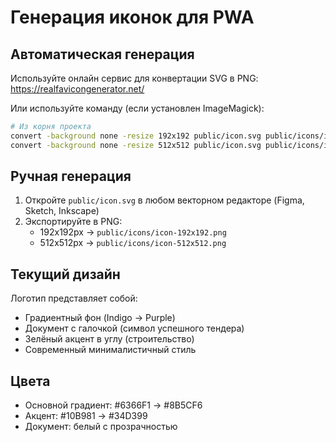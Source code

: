 # Генерация иконок для PWA

## Автоматическая генерация

Используйте онлайн сервис для конвертации SVG в PNG:
https://realfavicongenerator.net/

Или используйте команду (если установлен ImageMagick):

```bash
# Из корня проекта
convert -background none -resize 192x192 public/icon.svg public/icons/icon-192x192.png
convert -background none -resize 512x512 public/icon.svg public/icons/icon-512x512.png
```

## Ручная генерация

1. Откройте `public/icon.svg` в любом векторном редакторе (Figma, Sketch, Inkscape)
2. Экспортируйте в PNG:
   - 192x192px → `public/icons/icon-192x192.png`
   - 512x512px → `public/icons/icon-512x512.png`

## Текущий дизайн

Логотип представляет собой:
- Градиентный фон (Indigo → Purple)
- Документ с галочкой (символ успешного тендера)
- Зелёный акцент в углу (строительство)
- Современный минималистичный стиль

## Цвета

- Основной градиент: #6366F1 → #8B5CF6
- Акцент: #10B981 → #34D399
- Документ: белый с прозрачностью
